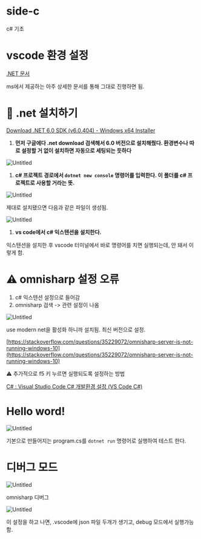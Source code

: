 # side-c
c# 기초

# vscode 환경 설정
[.NET 문서](https://learn.microsoft.com/ko-kr/dotnet/)

ms에서 제공하는 아주 상세한 문서를 통해 그대로 진행하면 됨.

# 🎯 .net 설치하기

[Download .NET 6.0 SDK (v6.0.404) - Windows x64 Installer](https://dotnet.microsoft.com/en-us/download/dotnet/thank-you/sdk-6.0.404-windows-x64-installer)

1. **먼저 구글에다 .net download 검색해서 6.0 버전으로 설치해줬다. 환경변수나 따로 설정할 거 없이 설치하면 자동으로 세팅되는 듯하다**

![Untitled](https://s3-us-west-2.amazonaws.com/secure.notion-static.com/62d79534-55c6-45cf-a980-26b1ef4f7448/Untitled.png)

1. **c# 프로젝트 경로에서 `dotnet new console` 명령어를 입력한다. 이 폴더를 c# 프로젝트로 사용할 거라는 뜻.**

![Untitled](https://s3-us-west-2.amazonaws.com/secure.notion-static.com/ac32ec90-acc9-4a19-910c-0792739ede00/Untitled.png)

제대로 설치됐으면 다음과 같은 파일이 생성됨.

![Untitled](https://s3-us-west-2.amazonaws.com/secure.notion-static.com/f1a1b350-05ce-4de4-b9d3-474e0820dbc0/Untitled.png)

1. **vs code에서 c# 익스텐션을 설치한다.**

익스텐션을 설치한 후 vscode 터미널에서 바로 명령어를 치면 실행되는데, 안 돼서 이렇게 함.

# ⚠️ omnisharp 설정 오류

1. c# 익스텐션 설정으로 들어감
2. omnisharp 검색 -> 관련 설정이 나옴

![Untitled](https://s3-us-west-2.amazonaws.com/secure.notion-static.com/5b5f7310-fbbe-4649-92ae-0ad42f9a37e3/Untitled.png)

use modern net을 활성화 하니까 설치됨. 최신 버전으로 설정.

[https://stackoverflow.com/questions/35229072/omnisharp-server-is-not-running-windows-10](https://stackoverflow.com/questions/35229072/omnisharp-server-is-not-running-windows-10)

<aside>
⚠️ 추가적으로 f5 키 누르면 실행되도록 설정하는 방법

</aside>

[C# : Visual Studio Code C# 개발환경 설정 (VS Code C#)](https://cosmosproject.tistory.com/566)

# Hello word!

![Untitled](https://s3-us-west-2.amazonaws.com/secure.notion-static.com/a6534e80-8a10-49f5-b572-03d02382c646/Untitled.png)

기본으로 만들어지는 program.cs를 `dotnet run` 명령어로 실행하여 테스트 한다.

# 디버그 모드

![Untitled](https://s3-us-west-2.amazonaws.com/secure.notion-static.com/8a8b6b29-77d5-4385-8576-8d22184fda44/Untitled.png)

omnisharp 디버그

![Untitled](https://s3-us-west-2.amazonaws.com/secure.notion-static.com/34178e46-28cf-4d94-86af-31a645e26e33/Untitled.png)

이 설정을 하고 나면, .vscode에 json 파일 두개가 생기고, debug 모드에서 실행가능함.
